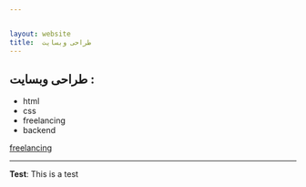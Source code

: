 ```yaml
---


layout: website
title:  طراحی وبسایت
---
```


## طراحی وبسایت :
- html 
- css 
- freelancing 
- backend 



[freelancing](https://www.freelancer.com/)


---
**Test**: This is a test
